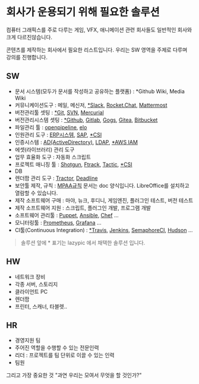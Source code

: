 # 회사가 운용되기 위해 필요한 솔루션
컴퓨터 그래픽스를 주로 다루는 게임, VFX, 애니메이션 관련 회사들도 일반적인 회사와 크게 다르진않습니다.

콘텐츠를 제작하는 회사에서 필요한 리스트입니다. 우리는 SW 영역을  주제로 다루며 강의를 진행합니다.

## SW
- 문서 시스템(모두가 문서를 작성하고 공유하는 플랫폼) : *Github Wiki, Media Wiki
- 커뮤니케이션도구 : 메일, 메신저, [*Slack](https://slack.com), [Rocket.Chat](https://rocket.chat), [Mattermost](https://www.mattermost.org)
- 버전관리툴 셋팅 : [*Git](https://git-scm.com), [SVN](https://subversion.apache.org), [Mercurial](https://www.mercurial-scm.org)
- 버전관리시스템 셋팅 : [*Github](https://github.com), [Gitlab](https://about.gitlab.com), [Gogs](https://gogs.io), [Gitea](https://gitea.io), [Bitbucket](https://bitbucket.org)
- 파일관리 툴 : [openpipeline](http://openpipeline.cc), [elo](https://github.com/studio2l/elo)
- 인원관리 도구 : [ERP시스템](erp.md), [SAP](https://www.sap.com/korea/index.html), [*CSI](https://github.com/digital-idea/csi3)
- 인증시스템 : [AD(ActiveDirectory)](https://ko.wikipedia.org/wiki/액티브_디렉터리), [LDAP](https://ko.wikipedia.org/wiki/LDAP), [*AWS IAM](https://aws.amazon.com/iam/)
- 에셋(라이브러리) 관리 도구
- 업무 효율화 도구 : 자동화 스크립트
- 프로젝트 매니징 툴 : [Shotgun](https://www.shotgunsoftware.com), [Ftrack](https://www.ftrack.com/en/), [Tactic](https://southpawtech.com/tactic/), [*CSI](https://github.com/digital-idea/csi3)
- DB
- 렌더팜 관리 도구 : [Tractor](https://renderman.pixar.com/tractor), [Deadline](https://www.thinkboxsoftware.com/deadline)
- 보안툴 제작, 규칙 : [MPAA규칙](https://www.mpaa.org/what-we-do/advancing-creativity/additional-resources/#content-protection-best-practices) 문서는 doc 양식입니다. LibreOffice를 설치하고 열람할 수 있습니다.
- 제작 소프트웨어 구매 : 마야, 뉴크, 후디니, 게임엔진, 플러그인 테스트, 버전 테스트
- 제작 소프트웨어 지원 : 스크립트, 플러그인 개발, 프로그램 개발
- 소프트웨어 관리툴 : [Puppet](https://puppet.com), [Ansible](https://www.ansible.com), [Chef](https://www.chef.io) ...
- 모니터링툴 : [Prometheus](https://prometheus.io), [Grafana](https://grafana.com) ...
- CI툴(Continuous Integration) : [*Travis](https://travis-ci.org), [Jenkins](https://jenkins.io), [SemaphoreCI](https://semaphoreci.com), [Hudson](http://hudson-ci.org) ...

> 솔루션 앞에 * 표기는 lazypic 에서 채택한 솔루션 입니다.

## HW
- 네트워크 장비
- 각종 서버, 스토리지
- 클라이언트 PC
- 렌더팜
- 프린터, 스캐너, 타블렛..

## HR
- 경영지원 팀
- 주어진 역할을 수행할 수 있는 전문인력
- 리더 : 프로젝트를 팀 단위로 이끌 수 있는 인력
- 팀원

그리고 가장 중요한 것 "과연 우리는 모여서 무엇을 할 것인가?"
